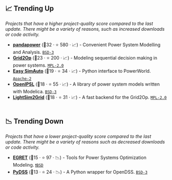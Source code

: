 ## 📈 Trending Up

_Projects that have a higher project-quality score compared to the last update. There might be a variety of reasons, such as increased downloads or code activity._

- <b><a href="https://www.pandapower.org/">pandapower</a></b> (🥇32 ·  ⭐ 580 · 📈) - Convenient Power System Modelling and Analysis. <code><a href="http://bit.ly/3aKzpTv">BSD-3</a></code> <code><img src="https://www.python.org/static/favicon.ico" style="display:inline;" width="13" height="13"></code>
- <b><a href="https://l2rpn.chalearn.org/">Grid2Op</a></b> (🥇23 ·  ⭐ 200 · 📈) - Modeling sequential decision making in power systems. <code><a href="http://bit.ly/3postzC">MPL-2.0</a></code> <code><img src="https://www.python.org/static/favicon.ico" style="display:inline;" width="13" height="13"></code> <code><img src="https://raw.githubusercontent.com/ml-tooling/best-of-ml-python/main/config/images/jupyter.ico" style="display:inline;" width="13" height="13"></code>
- <b><a href="https://github.com/mzy2240/ESA">Easy SimAuto</a></b> (🥇19 ·  ⭐ 34 · 📈) - Python interface to PowerWorld. <code><a href="http://bit.ly/3nYMfla">Apache-2</a></code> <code><img src="https://www.python.org/static/favicon.ico" style="display:inline;" width="13" height="13"></code>
- <b><a href="https://github.com/OpenIPSL/OpenIPSL">OpenIPSL</a></b> (🥈18 ·  ⭐ 55 · 📈) - A library of power system models written with Modelica. <code><a href="http://bit.ly/3aKzpTv">BSD-3</a></code>
- <b><a href="https://l2rpn.chalearn.org/">LightSim2Grid</a></b> (🥉18 ·  ⭐ 31 · 📈) - A fast backend for the Grid2Op. <code><a href="http://bit.ly/3postzC">MPL-2.0</a></code> <code><img src="https://www.python.org/static/favicon.ico" style="display:inline;" width="13" height="13"></code>

## 📉 Trending Down

_Projects that have a lower project-quality score compared to the last update. There might be a variety of reasons such as decreased downloads or code activity._

- <b><a href="https://github.com/grid-parity-exchange/Egret">EGRET</a></b> (🥉15 ·  ⭐ 97 · 📉) - Tools for Power Systems Optimization Modeling. <code><a href="https://tldrlegal.com/search?q=BSD">❗️BSD</a></code> <code><img src="https://www.python.org/static/favicon.ico" style="display:inline;" width="13" height="13"></code>
- <b><a href="https://www.nrel.gov/grid/pydss.html">PyDSS</a></b> (🥉13 ·  ⭐ 24 · 📉) - A Python wrapper for OpenDSS. <code><a href="http://bit.ly/3aKzpTv">BSD-3</a></code> <code><img src="https://www.python.org/static/favicon.ico" style="display:inline;" width="13" height="13"></code>

